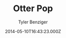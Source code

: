 ---
title: Otter Pop
github: https://github.com/tybenz/otter-pop/
demo: https://tybenz.com/otter-pop
author: Tyler Benziger
ssg:
  - Jekyll
cms:
  - No Cms
date: 2014-05-10T16:43:23.000Z
github_branch: gh-pages
description: The world's greatest jekyll theme
stale: true
---